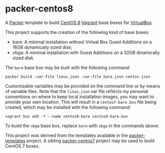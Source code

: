 # packer-centos8
A [Packer](https://www.packer.io/) template to build [CentOS 8](https://www.centos.org/) [Vagrant](https://www.vagrantup.com/)
base boxes for [VirtualBox](https://www.virtualbox.org/).

This project supports the creation of the following kind of base boxes:
* bare: A minimal installation without Virtual Box Guest Additions on a 16GB dynamically sized disk;
* vbga: A minimal installation with Guest Additions on a 32GB dinamically sized disk.

The `bare` base box may be built with the following command:

    packer build -var-file linux.json -var-file bare.json centos.json

Customizable variables may be provided on the command line or by means of variable files. Note that the `linux.json` var file
reflects my personal conventions on where to keep local installation images, you may want to provide your own location. This will
result in a `centos7-bare.box` file being created, which may be installed with the following command:

    vagrant box add -f --name centos8-bare centos8-bare.box

To build the `vbga` base box, replace `bare` with `vbga` in the commands above.

This project was derived from the templates available in the [packer-templates](https://github.com/maier/packer-templates) project.
A sibling [packer-centos7](https://github.com/nmusatti/packer-centos7) project may be used to build CentOS 7 boxes.
